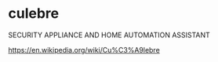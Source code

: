 # culebre
SECURITY APPLIANCE AND HOME AUTOMATION ASSISTANT

https://en.wikipedia.org/wiki/Cu%C3%A9lebre

